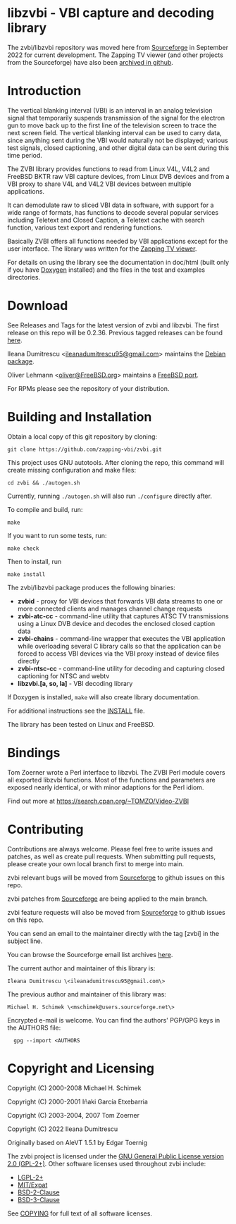 
  libzvbi - VBI capture and decoding library
  ==========================================

  The zvbi/libzvbi repository was moved here from [Sourceforge](https://sourceforge.net/projects/zapping) in September 2022 for current development. The Zapping TV viewer (and other projects from the Sourceforge) have also been [archived in github](https://github.com/zapping-vbi/vbi-archive).



  Introduction
  ============

  The vertical blanking interval (VBI) is an interval in an analog
  television signal that temporarily suspends transmission of the
  signal for the electron gun to move back up to the first line of the
  television screen to trace the next screen field. The vertical
  blanking interval can be used to carry data, since anything sent
  during the VBI would naturally not be displayed; various test
  signals, closed captioning, and other digital data can be sent
  during this time period.

  The ZVBI library provides functions to read from Linux V4L, V4L2 and
  FreeBSD BKTR raw VBI capture devices, from Linux DVB devices and
  from a VBI proxy to share V4L and V4L2 VBI devices between multiple
  applications.

  It can demodulate raw to sliced VBI data in software, with support
  for a wide range of formats, has functions to decode several popular
  services including Teletext and Closed Caption, a Teletext cache
  with search function, various text export and rendering functions.

  Basically ZVBI offers all functions needed by VBI applications
  except for the user interface. The library was written for the
  [Zapping TV viewer](https://zapping.sourceforge.net).

  For details on using the library see the documentation in doc/html
  (built only if you have [Doxygen](https://www.doxygen.org/) installed)
  and the files in the test and examples directories.

  Download
  ========

  See Releases and Tags for the latest version of zvbi and libzvbi. The first release on this repo will be 0.2.36. Previous tagged releases can be found [here](https://github.com/zapping-vbi/vbi-archive).

  Ileana Dumitrescu \<ileanadumitrescu95@gmail.com\> maintains the [Debian package](https://packages.debian.org/source/zvbi).

  Oliver Lehmann \<oliver@FreeBSD.org\> maintains a [FreeBSD port](https://www.freebsd.org/cgi/ports.cgi?query=libzvbi).

  For RPMs please see the repository of your distribution.


  Building and Installation
  =========================

  Obtain a local copy of this git repository by cloning:

    git clone https://github.com/zapping-vbi/zvbi.git
  
  This project uses GNU autotools. After cloning the repo, this command will create missing configuration and make files:
  
    cd zvbi && ./autogen.sh

  Currently, running `./autogen.sh` will also run `./configure` directly after.

  To compile and build, run:
  
    make
  
  If you want to run some tests, run:
  
    make check
  
  Then to install, run
  
    make install

  The zvbi/libzvbi package produces the following binaries:
  
  * **zvbid** - proxy for VBI devices that forwards VBI data streams to one or more connected clients and manages channel change requests
  * **zvbi-atc-cc** - command-line utility that captures ATSC TV transmissions using a Linux DVB device and decodes the enclosed closed caption data
  * **zvbi-chains** - command-line wrapper that executes the VBI application while overloading several C library calls so that the application can be forced to access VBI devices via the VBI proxy instead of device files directly
  * **zvbi-ntsc-cc** - command-line utility for decoding and capturing closed captioning for NTSC and webtv
  * **libzvbi.[a, so, la]** - VBI decoding library
  
  If Doxygen is installed, `make` will also create library documentation.
  
  For additional instructions see the [INSTALL](https://github.com/zapping-vbi/zvbi/blob/main/INSTALL) file.

  The library has been tested on Linux and FreeBSD.

  Bindings
  ========

  Tom Zoerner wrote a Perl interface to libzvbi. The ZVBI Perl module
  covers all exported libzvbi functions. Most of the functions and
  parameters are exposed nearly identical, or with minor adaptions for
  the Perl idiom.

  Find out more at https://search.cpan.org/~TOMZO/Video-ZVBI

  Contributing
  ============

  Contributions are always welcome. Please feel free to write issues and patches, as well as create pull requests. When submitting pull requests, please create your own local branch first to merge into main.
  
  zvbi relevant bugs will be moved from [Sourceforge](https://sourceforge.net/p/zapping/bugs/) to github issues on this repo.

  zvbi patches from [Sourceforge](https://sourceforge.net/p/zapping/patches/) are being applied to the main branch.

  zvbi feature requests will also be moved from [Sourceforge](https://sourceforge.net/p/zapping/feature-requests/) to github issues on this repo.

  You can send an email to the maintainer directly with the tag \[zvbi\] in the subject line.

  You can browse the Sourceforge email list archives [here](http://sourceforge.net/mailarchive/forum.php?forum_name=zapping-misc).

  The current author and maintainer of this library is:

    Ileana Dumitrescu \<ileanadumitrescu95@gmail.com\>
  
  The previous author and maintainer of this library was:

    Michael H. Schimek \<mschimek@users.sourceforge.net\>

  Encrypted e-mail is welcome. You can find the authors' PGP/GPG keys in the
  AUTHORS file:

      gpg --import <AUTHORS


  Copyright and Licensing
  =======================

  Copyright (C) 2000-2008 Michael H. Schimek

  Copyright (C) 2000-2001 Iñaki García Etxebarria

  Copyright (C) 2003-2004, 2007 Tom Zoerner

  Copyright (C) 2022 Ileana Dumitrescu

  Originally based on AleVT 1.5.1 by Edgar Toernig

  The zvbi project is licensed under the [GNU General Public License version 2.0 (GPL-2+)](https://www.gnu.org/licenses/old-licenses/gpl-2.0.html). Other software licenses used throughout zvbi include:
  
  * [LGPL-2+](https://www.gnu.org/licenses/old-licenses/lgpl-2.1.html)
  * [MIT/Expat](https://opensource.org/licenses/MIT)
  * [BSD-2-Clause](https://opensource.org/licenses/BSD-2-Clause)
  * [BSD-3-Clause](https://opensource.org/licenses/BSD-3-Clause)
  
  See [COPYING](https://github.com/zapping-vbi/zvbi/blob/main/COPYING) for full text of all software licenses.
